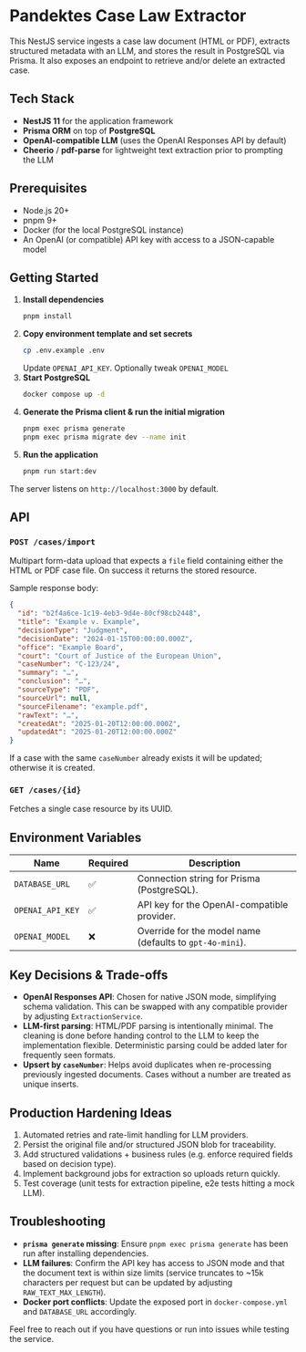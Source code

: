 # Pandektes Case Law Extractor

This NestJS service ingests a case law document (HTML or PDF), extracts structured metadata with an LLM, and stores the result in PostgreSQL via Prisma. It also exposes an endpoint to retrieve and/or delete an extracted case.

## Tech Stack

- **NestJS 11** for the application framework
- **Prisma ORM** on top of **PostgreSQL**
- **OpenAI-compatible LLM** (uses the OpenAI Responses API by default)
- **Cheerio** / **pdf-parse** for lightweight text extraction prior to prompting the LLM

## Prerequisites

- Node.js 20+
- pnpm 9+
- Docker (for the local PostgreSQL instance)
- An OpenAI (or compatible) API key with access to a JSON-capable model

## Getting Started

1. **Install dependencies**
   ```bash
   pnpm install
   ```
2. **Copy environment template and set secrets**
   ```bash
   cp .env.example .env
   ```
   Update `OPENAI_API_KEY`. Optionally tweak `OPENAI_MODEL`
3. **Start PostgreSQL**
   ```bash
   docker compose up -d
   ```
4. **Generate the Prisma client & run the initial migration**
   ```bash
   pnpm exec prisma generate
   pnpm exec prisma migrate dev --name init
   ```
5. **Run the application**
   ```bash
   pnpm run start:dev
   ```

The server listens on `http://localhost:3000` by default.

## API

### `POST /cases/import`
Multipart form-data upload that expects a `file` field containing either the HTML or PDF case file. On success it returns the stored resource.

Sample response body:
```json
{
  "id": "b2f4a6ce-1c19-4eb3-9d4e-80cf98cb2448",
  "title": "Example v. Example",
  "decisionType": "Judgment",
  "decisionDate": "2024-01-15T00:00:00.000Z",
  "office": "Example Board",
  "court": "Court of Justice of the European Union",
  "caseNumber": "C-123/24",
  "summary": "…",
  "conclusion": "…",
  "sourceType": "PDF",
  "sourceUrl": null,
  "sourceFilename": "example.pdf",
  "rawText": "…",
  "createdAt": "2025-01-20T12:00:00.000Z",
  "updatedAt": "2025-01-20T12:00:00.000Z"
}
```

If a case with the same `caseNumber` already exists it will be updated; otherwise it is created.

### `GET /cases/{id}`
Fetches a single case resource by its UUID.

## Environment Variables

| Name | Required | Description |
| --- | --- | --- |
| `DATABASE_URL` | ✅ | Connection string for Prisma (PostgreSQL). |
| `OPENAI_API_KEY` | ✅ | API key for the OpenAI-compatible provider. |
| `OPENAI_MODEL` | ❌ | Override for the model name (defaults to `gpt-4o-mini`). |

## Key Decisions & Trade-offs

- **OpenAI Responses API**: Chosen for native JSON mode, simplifying schema validation. This can be swapped with any compatible provider by adjusting `ExtractionService`.
- **LLM-first parsing**: HTML/PDF parsing is intentionally minimal. The cleaning is done before handing control to the LLM to keep the implementation flexible. Deterministic parsing could be added later for frequently seen formats.
- **Upsert by `caseNumber`**: Helps avoid duplicates when re-processing previously ingested documents. Cases without a number are treated as unique inserts.

## Production Hardening Ideas

1. Automated retries and rate-limit handling for LLM providers.
2. Persist the original file and/or structured JSON blob for traceability.
3. Add structured validations + business rules (e.g. enforce required fields based on decision type).
4. Implement background jobs for extraction so uploads return quickly.
5. Test coverage (unit tests for extraction pipeline, e2e tests hitting a mock LLM).

## Troubleshooting

- **`prisma generate` missing**: Ensure `pnpm exec prisma generate` has been run after installing dependencies.
- **LLM failures**: Confirm the API key has access to JSON mode and that the document text is within size limits (service truncates to ~15k characters per request but can be updated by adjusting `RAW_TEXT_MAX_LENGTH`).
- **Docker port conflicts**: Update the exposed port in `docker-compose.yml` and `DATABASE_URL` accordingly.

Feel free to reach out if you have questions or run into issues while testing the service.

